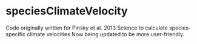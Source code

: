 # speciesClimateVelocity
Code originally written for Pinsky et al. 2013 Science to calculate species-specific climate velocities
Now being updated to be more user-friendly.
